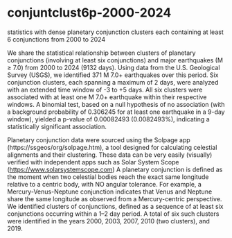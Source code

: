 # conjuntclust6p-2000-2024
statistics with dense planetary conjunction clusters each containing at least 6 conjunctions from 2000 to 2024

We share the statistical relationship between clusters of planetary conjunctions (involving at least six conjunctions) and major earthquakes (M ≥ 7.0) from 2000 to 2024 (9132 days). Using data from the U.S. Geological Survey (USGS), we identified 371 M 7.0+ earthquakes over this period. Six conjunction clusters, each spanning a maximum of 2 days, were analyzed with an extended time window of -3 to +5 days. All six clusters were associated with at least one M 7.0+ earthquake within their respective windows. A binomial test, based on a null hypothesis of no association (with a background probability of 0.306245 for at least one earthquake in a 9-day window), yielded a p-value of 0.00082493 (0.0082493%), indicating a statistically significant association.

Planetary conjunction data were sourced using the Solpage app (https://ssgeos/org/solpage.htm), a tool designed for calculating celestial alignments and their clustering. These data can be very easily (visually) verified with independent apps such as Solar System Scope (https://www.solarsystemscope.com) A planetary conjunction is defined as the moment when two celestial bodies reach the exact same longitude relative to a centric body, with NO angular tolerance. For example, a Mercury-Venus-Neptune conjunction indicates that Venus and Neptune share the same longitude as observed from a Mercury-centric perspective. We identified clusters of conjunctions, defined as a sequence of at least six conjunctions occurring within a 1–2 day period. A total of six such clusters were identified in the years 2000, 2003, 2007, 2010 (two clusters), and 2019.
